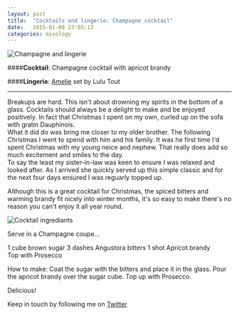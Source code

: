 ```yaml
---
layout: post
title:  "Cocktails and lingerie: Champagne cocktail"
date:   2015-01-08 23:05:13
categories: mixology
---
```


![Champagne and lingerie](https://raw.githubusercontent.com/raphaelleheaf/nevercinderella/gh-pages/_assets/champ_and_lulu.jpg)

####**Cocktail**: Champagne cocktail with apricot brandy  

####**Lingerie**: [Amelie](http://www.figleaves.com/uk/product/FIG-133518/Lulu-Tout-Amelie-Balcony-Bra-ADD/?size=&colour=Black) set by Lulu Tout

___

Breakups are hard. This isn't about drowning my spirits in the bottom of a glass. Cocktails should always be a delight to make and be enjoyed positively. In fact that Christmas I spent on my own, curled up on the sofa with gratin Dauphinois.  
What it did do was bring me closer to my older brother. The following Christmas I went to spend with him and his family. It was he first time I'd spent Christmas with my young neice and nephew. That really does add so much excitement and smiles to the day.  
To say the least my sister-in-law was keen to ensure I was relaxed and looked after. As I arrived she quickly served up this simple classic and for the next four days ensured I was reguarly topped up.

Although this is a great cocktail for Christmas, the spiced bitters and warming brandy fit nicely into winter months, it's so easy to make there's no reason you can't enjoy it all year round.

![Cocktail ingrediants](https://raw.githubusercontent.com/raphaelleheaf/nevercinderella/gh-pages/_assets/champagne_cocktail.jpg)

Serve in a Champagne coupe...

1 cube brown sugar
3 dashes Angustora bitters 
1 shot Apricot brandy  
Top with Prosecco

How to make: Coat the sugar with the bitters and place it in the glass. Pour the apricot brandy over the sugar cube. Top up with Prosecco.

Delicious!


Keep in touch by following me on [Twitter](https://twitter.com/cinderellanever) 


